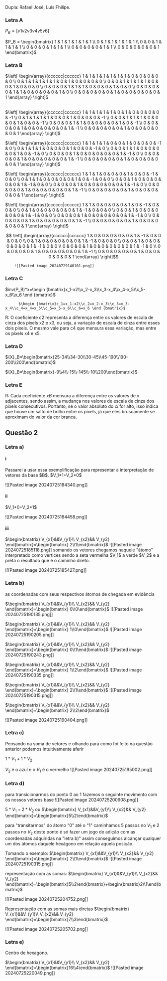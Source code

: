 Dupla: Rafael José, Luis Fhilipe.

<h3>Letra A</h3>

$P_B=[v1 v2 v3 v4 v5 v6]$

 $P_B = \begin{bmatrix} 1 & 1 & 1 & 1 & 1 & 1 \\ 0 & 1 & 1 & 1 & 1 & 1 \\ 0 & 0 & 1 & 1 & 1 & 1 \\ 0 & 0 & 0 & 1 & 1 & 1 \\ 0 & 0 & 0 & 0 & 1 & 1 \\ 0 & 0 & 0 & 0 & 0 & 1 \end{bmatrix}$

<h3>Letra B</h3>

$\left[ \begin{array}{cccccc|cccccc} 1 & 1 & 1 & 1 & 1 & 1 & 1 & 0 & 0 & 0 & 0 & 0  \\ 0 & 1 & 1 & 1 & 1 & 1 & 0 & 1 & 0 & 0 & 0 & 0  \\ 0 & 0 & 1 & 1 & 1 & 1 & 0 & 0 & 1 & 0 & 0 & 0  \\ 0 & 0 & 0 & 1 & 1 & 1 & 0 & 0 & 0 & 1 & 0 & 0  \\ 0 & 0 & 0 & 0 & 1 & 1 & 0 & 0 & 0 & 0 & 1 & 0 \\ 0 & 0 & 0 & 0 & 0 & 1 & 0 & 0 & 0 & 0 & 0 & 1  \end{array} \right]$

\
$\left[ \begin{array}{cccccc|cccccc} 1 & 1 & 1 & 1 & 1 & 0 & 1 & 0 & 0 & 0 & 0 & -1 \\ 0 & 1 & 1 & 1 & 1 & 0 & 0 & 1 & 0 & 0 & 0 & -1 \\ 0 & 0 & 1 & 1 & 1 & 0 & 0 & 0 & 1 & 0 & 0 & -1 \\ 0 & 0 & 0 & 1 & 1 & 0 & 0 & 0 & 0 & 1 & 0 & -1 \\ 0 & 0 & 0 & 0 & 1 & 0 & 0 & 0 & 0 & 0 & 1 & -1 \\ 0 & 0 & 0 & 0 & 0 & 1 & 0 & 0 & 0 & 0 & 0 & 1 \end{array} \right]$

$\left[ \begin{array}{cccccc|cccccc} 1 & 1 & 1 & 1 & 0 & 0 & 1 & 0 & 0 & 0 & -1 & 0  \\ 0 & 1 & 1 & 1 & 0 & 0 & 0 & 1 & 0 & 0 & -1 & 0  \\ 0 & 0 & 1 & 1 & 0 & 0 & 0 & 0 & 1 & 0 & -1 & 0  \\ 0 & 0 & 0 & 1 & 0 & 0 & 0 & 0 & 0 & 1 & -1 & 0  \\ 0 & 0 & 0 & 0 & 1 & 0 & 0 & 0 & 0 & 0 & 1 & -1 \\ 0 & 0 & 0 & 0 & 0 & 1 & 0 & 0 & 0 & 0 & 0 & 1 \end{array} \right]$

$\left[ \begin{array}{cccccc|cccccc} 1 & 1 & 1 & 0 & 0 & 0 & 1 & 0 & 0 & -1 & 0 & 0 \\ 0 & 1 & 1 & 0 & 0 & 0 & 0 & 1 & 0 & -1 & 0 & 0 \\ 0 & 0 & 1 & 0 & 0 & 0 & 0 & 0 & 1 & -1 & 0 & 0 \\ 0 & 0 & 0 & 1 & 0 & 0 & 0 & 0 & 0 & 1 & -1 & 0 \\ 0 & 0 & 0 & 0 & 1 & 0 & 0 & 0 & 0 & 0 & 1 & -1 \\ 0 & 0 & 0 & 0 & 0 & 1 & 0 & 0 & 0 & 0 & 0 & 1 \end{array} \right]$

$\left[ \begin{array}{cccccc|cccccc} 1 & 1 & 0 & 0 & 0 & 0 & 1 & 0 & -1 & 0 & 0 & 0 \\ 0 & 1 & 0 & 0 & 0 & 0 & 0 & 1 & -1 & 0 & 0 & 0 \\ 0 & 0 & 1 & 0 & 0 & 0 & 0 & 0 & 1 & -1 & 0 & 0 \\ 0 & 0 & 0 & 1 & 0 & 0 & 0 & 0 & 0 & 1 & -1 & 0 \\ 0 & 0 & 0 & 0 & 1 & 0 & 0 & 0 & 0 & 0 & 1 & -1 \\ 0 & 0 & 0 & 0 & 0 & 1 & 0 & 0 & 0 & 0 & 0 & 1 \end{array} \right]$

$$
\left[
\begin{array}{cccccc|cccccc}
1 & 0 & 0 & 0 & 0 & 0 & 1 & -1 & 0 & 0 & 0 & 0 \\
0 & 1 & 0 & 0 & 0 & 0 & 0 & 1 & -1 & 0 & 0 & 0 \\
0 & 0 & 1 & 0 & 0 & 0 & 0 & 0 & 1 & -1 & 0 & 0 \\
0 & 0 & 0 & 1 & 0 & 0 & 0 & 0 & 0 & 1 & -1 & 0 \\
0 & 0 & 0 & 0 & 1 & 0 & 0 & 0 & 0 & 0 & 1 & -1 \\
0 & 0 & 0 & 0 & 0 & 1 & 0 & 0 & 0 & 0 & 0 & 1 
\end{array}
\right]$$

		![[Pasted image 20240729140101.png]]

<h3>Letra C</h3>

$inv(P_B)*x=\begin {bmatrix}x_1-x2\\x_2-x_3\\x_3-x_4\\x_4-x_5\\x_5-x_6\\x_6 \end {bmatrix}$


		  $\begin {bmatrix}c_1=x_1-x2\\c_2=x_2-x_3\\c_3=x_3-x_4\\c_4=x_4=x_5\\c_5=x_5-x_6\\c_6=x_6 \end {bmatrix}$
		

R: O coeficiente c2 representa a diferença entre os valores de escala de cinza dos pixels x2 e x3, ou seja, a variação de escala de cinza entre esses dois pixels. O mesmo vale para c4 que mensura essa variação, mas entre os pixels x4 e x5.

<h3>Letra D</h3>

${X}_B=\begin{bmatrix}25-34\\34-30\\30-45\\45-190\\190-200\\200\end{bmatrix}$

${X}_B=\begin{bmatrix}-9\\4\\-15\\-145\\-10\\200\end{bmatrix}$

<h3>Letra E</h3>

R: Cada coeficiente ${x}B$ mensura a diferença entre os valores de x adjacentes, sendo assim, a mudança nos valores de escala de cinza dos pixels consecutivos. Portanto, se o valor absoluto do $ci$ for alto, isso indica que houve um salto de brilho entre os pixels, já que eles bruscamente se aproximam do valor da cor branca.
<h2>Questão 2</h2>

<h3>Letra a)</h3>
<h4>i</h4> 
Passarei a usar essa exemplificação para representar a interpretação de vetores da base $B$.
$V_1*1+V_2*0$

![[Pasted image 20240725184340.png]]
<h4>ii</h4>
$V_1*0+V_2*1$

![[Pasted image 20240725184458.png]]
<h4>iii</h4>
$\begin{bmatrix} V_{x1}&&V_{y1}\\ V_{x2}&& V_{y2} \end{bmatrix}=\begin{bmatrix} 2\\1\end{bmatrix}$
![[Pasted image 20240725185118.png]]
somando os vetores chegamos naquele "átomo" interpretado como vertices sendo a seta vermelha $V_1$ a verde $V_2$ e a preta o resultado  que é o caminho direto. 

![[Pasted image 20240725185427.png]]
<h3>Letra b)</h3>
as coordenadas com seus respectivos átomos de chegada em evidência

$\begin{bmatrix} V_{x1}&&V_{y1}\\ V_{x2}&& V_{y2} \end{bmatrix}=\begin{bmatrix} 0\\0\end{bmatrix}$
![[Pasted image 20240725190135.png]]



$\begin{bmatrix} V_{x1}&&V_{y1}\\ V_{x2}&& V_{y2} \end{bmatrix}=\begin{bmatrix} 1\\0\end{bmatrix}$
![[Pasted image 20240725190205.png]]



$\begin{bmatrix} V_{x1}&&V_{y1}\\ V_{x2}&& V_{y2} \end{bmatrix}=\begin{bmatrix} 0\\1\end{bmatrix}$
![[Pasted image 20240725190243.png]]



$\begin{bmatrix} V_{x1}&&V_{y1}\\ V_{x2}&& V_{y2} \end{bmatrix}=\begin{bmatrix} 1\\2\end{bmatrix}$
![[Pasted image 20240725190335.png]]



$\begin{bmatrix} V_{x1}&&V_{y1}\\ V_{x2}&& V_{y2} \end{bmatrix}=\begin{bmatrix} 2\\1\end{bmatrix}$
![[Pasted image 20240725190315.png]]



$\begin{bmatrix} V_{x1}&&V_{y1}\\ V_{x2}&& V_{y2} \end{bmatrix}=\begin{bmatrix} 2\\2\end{bmatrix}$

![[Pasted image 20240725190404.png]]

<h3>Letra c)</h3>
Pensando na soma de vetores e olhando para como foi feito na questão anterior podemos intuitivamente aferir

$1*V_1+1*V_2$

$V_2$  é o azul e o $V_1$  é o vermelho
![[Pasted image 20240725195002.png]]

<h3>Letra d)</h3>
para transicionarmos do ponto 0 ao 1 fazemos o seguinte movimento com os nossos vetores base
![[Pasted image 20240725200908.png]]

$5*V_1+2*V_2$ ou $\begin{bmatrix} V_{x1}&&V_{y1}\\ V_{x2}&& V_{y2} \end{bmatrix}=\begin{bmatrix}5\\2\end{bmatrix}$

para "transitarmos" do átomo "0" até o "1" 
caminhamos 5 passos no $V_1$ e 2 passos no $V_2$ deste ponto é só fazer um jogo de adição com as coordenadas adquiridas na "letra b)" 
assim conseguimos alcançar qualquer um dos átomos daquele hexágono em relação aquela posição.

Tomando o exemplo:
$\begin{bmatrix} V_{x1}&&V_{y1}\\ V_{x2}&& V_{y2} \end{bmatrix}=\begin{bmatrix} 2\\1\end{bmatrix}$
![[Pasted image 20240725190315.png]]

representação com as somas:
$\begin{bmatrix} V_{x1}&&V_{y1}\\ V_{x2}&& V_{y2} \end{bmatrix}=\begin{bmatrix}5\\2\end{bmatrix}+\begin{bmatrix}2\\1\end{bmatrix}$

![[Pasted image 20240725204752.png]]


Representação com as somas mais diretas
$\begin{bmatrix} V_{x1}&&V_{y1}\\ V_{x2}&& V_{y2} \end{bmatrix}=\begin{bmatrix}7\\3\end{bmatrix}$

![[Pasted image 20240725205702.png]]

<h3>Letra e)</h3>

Centro de hexagono.

$\begin{bmatrix} V_{x1}&&V_{y1}\\ V_{x2}&& V_{y2} \end{bmatrix}=\begin{bmatrix}16\\4\end{bmatrix}$
![[Pasted image 20240725220049.png]]
